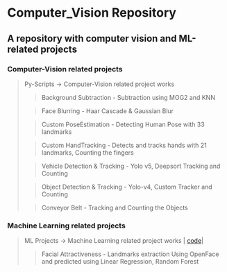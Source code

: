# Computer_Vision Repository

## A repository with computer vision and ML-related projects

### Computer-Vision related projects
> Py-Scripts -> Computer-Vision related project works
>> Background Subtraction - Subtraction using MOG2 and KNN
>
>> Face Blurring - Haar Cascade & Gaussian Blur
>
>> Custom PoseEstimation - Detecting Human Pose with 33 landmarks
>
>> Custom HandTracking - Detects and tracks hands with 21 landmarks, Counting the fingers
>
>> Vehicle Detection & Tracking - Yolo v5, Deepsort Tracking and Counting
>
>> Object Detection & Tracking - Yolo-v4, Custom Tracker and Counting
>
>> Conveyor Belt - Tracking and Counting the Objects

### Machine Learning related projects
> ML Projects -> Machine Learning related project works | [code](https://github.com/Nishanth21D/Computer_Vision/tree/bf04f82ec0b4215819de583b4fac11f89ca468fc/ML%20Projects)|
>> Facial Attractiveness - Landmarks extraction Using OpenFace and predicted using Linear Regression, Random Forest

